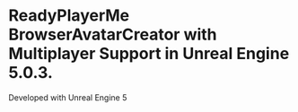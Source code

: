 # ReadyPlayerMe BrowserAvatarCreator with Multiplayer Support in Unreal Engine 5.0.3.

Developed with Unreal Engine 5
